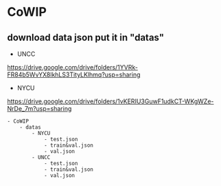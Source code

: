 # CoWIP

## download data json put it in "datas"
- UNCC

https://drive.google.com/drive/folders/1YVRk-FR84b5WvYX8lkhLS3TityLKlhmq?usp=sharing

- NYCU

https://drive.google.com/drive/folders/1vKERIU3GuwF1udkCT-WKgWZe-NrDe_7m?usp=sharing

```shell=
- CoWIP
    - datas
        - NYCU
            - test.json
            - train&val.json
            - val.json
        - UNCC
            - test.json
            - train&val.json
            - val.json
```